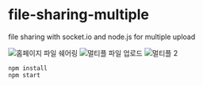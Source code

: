 # file-sharing-multiple
file sharing with socket.io and node.js for multiple upload

![홈페이지 파일 쉐어링](https://user-images.githubusercontent.com/9676553/170044337-823b4035-6714-4746-8379-d4a2dba3d43a.png)
![멀티플 파일 업로드](https://user-images.githubusercontent.com/9676553/170033199-c74bddcd-8526-487f-a498-323444da3d9d.png)
![멀티플 2](https://user-images.githubusercontent.com/9676553/170033301-56643df8-e41b-4980-9a74-c67992f5e053.png)


```
npm install
npm start
```



